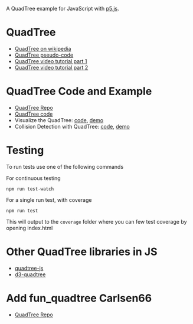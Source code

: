A QuadTree example for JavaScript with [p5.js](http://p5js.org).

# QuadTree
* [QuadTree on wikipedia](https://en.wikipedia.org/wiki/Quadtree)
* [QuadTree pseudo-code](https://en.wikipedia.org/wiki/Quadtree#Pseudo_code)
* [QuadTree video tutorial part 1](https://youtu.be/OJxEcs0w_kE)
* [QuadTree video tutorial part 2](https://youtu.be/QQx_NmCIuCY)

# QuadTree Code and Example
* [QuadTree Repo](https://github.com/CodingTrain/QuadTree)
* [QuadTree code](https://github.com/CodingTrain/QuadTree/blob/master/quadtree.js)
* Visualize the QuadTree: [code](https://github.com/CodingTrain/QuadTree/tree/master/examples/visualize_qtree), [demo](https://codingtrain.github.io/QuadTree/examples/visualize_qtree/)
* Collision Detection with QuadTree: [code](https://github.com/CodingTrain/QuadTree/tree/master/examples/intersection_qtree), [demo](https://codingtrain.github.io/QuadTree/examples/intersection_qtree/)

# Testing
To run tests use one of the following commands

For continuous testing
```
npm run test-watch
```

For a single run test, with coverage
```
npm run test
```
This will output to the `coverage` folder where you can few test coverage by opening index.html

# Other QuadTree libraries in JS
* [quadtree-js](https://github.com/timohausmann/quadtree-js)
* [d3-quadtree](https://github.com/d3/d3-quadtree)

# Add fun_quadtree Carlsen66
* [QuadTree Repo](https://github.com/Carlsen66/QuadTree/tree/master/examples/fun_qtree)
